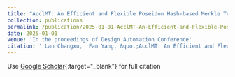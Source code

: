 ```yaml
---
title: "AcclMT: An Efficient and Flexible Poseidon Hash-based Merkle Tree Architecture"
collection: publications
permalink: /publication/2025-01-01-AcclMT-An-Efficient-and-Flexible-Poseidon-Hash-based-Merkle-Tree-Architecture
date: 2025-01-01
venue: 'In the proceedings of Design Automation Conference'
citation: ' Lan Changxu,  Fan Yang, &quot;AcclMT: An Efficient and Flexible Poseidon Hash-based Merkle Tree Architecture.&quot; In the proceedings of Design Automation Conference, 2025.'
---
```

Use [Google Scholar](https://scholar.google.com/scholar?q=AcclMT:+An+Efficient+and+Flexible+Poseidon+Hash+based+Merkle+Tree+Architecture){:target="_blank"} for full citation